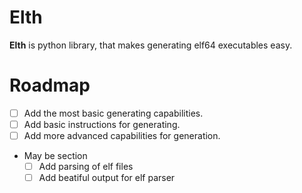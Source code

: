 # Elth

__Elth__ is python library, that makes generating elf64 executables easy.

# Roadmap
  * [ ] Add the most basic generating capabilities.
  * [ ] Add basic instructions for generating.
  * [ ] Add more advanced capabilities for generation.
  * May be section
    * [ ] Add parsing of elf files
    * [ ] Add beatiful output for elf parser